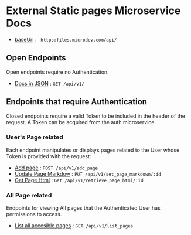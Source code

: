 # External Static pages Microservice Docs
* [baseUrl](#) : ` https:files.microdev.com/api/`


## Open Endpoints

Open endpoints require no Authentication.

* [Docs in JSON](/v1) : `GET /api/v1/`

## Endpoints that require Authentication

Closed endpoints require a valid Token to be included in the header of the
request. A Token can be acquired from the auth microservice.

### User's Page related

Each endpoint manipulates or displays pages related to the User whose
Token is provided with the request:

* [Add page](/add) : `POST /api/v1/add_page`
* [Update Page Markdow](/markdown) : `PUT /api/v1/set_page_markdown/:id`
* [Get Page Html](/html) : `Get /api/v1/retrieve_page_html/:id`

### All Page related

Endpoints for viewing All pages that the Authenticated User
has permissions to access.

* [List all accesible pages](/all_pages) : `GET /api/v1/list_pages`


